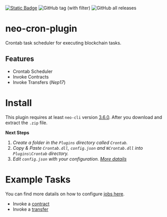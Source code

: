[![Static Badge](https://img.shields.io/badge/license-MIT-green)](/LICENSE)
![GitHub tag (with filter)](https://img.shields.io/github/v/tag/cschuchardt88/neo-cron-plugin)
![GitHub all releases](https://img.shields.io/github/downloads/cschuchardt88/neo-cron-plugin/total)




# neo-cron-plugin
Crontab task scheduler for executing blockchain tasks.

## Features
- Crontab Scheduler
- Invoke Contracts
- Invoke Transfers (_Nep17_)

# Install
This plugin requires at least `neo-cli` version
[3.6.0](https://github.com/neo-project/neo-node/releases). After you
download and extract the `.zip` file.

**Next Steps**
1. _Create a folder in the `Plugins` directory called `Crontab`._
1. _Copy & Paste `Crontab.dll`, `config.json` and `NCrontab.dll` into `Plugins\Crontab` directory._
1. _Edit `config.json` with your configuration. [More datails](/docs)_

# Example Tasks
You can find more datails on how to configure [jobs here](/docs/jobs.md).

- Invoke a [contract](/examples/HelloInvokeMethod.job)
- Invoke a [transfer](/examples/HelloTransfer.job)
